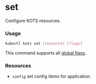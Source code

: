 # set

Configure KOTS resources.

### Usage

```bash
kubectl kots set [resource] [flags]
```

This command supports all [global flags](kots-cli-global-flags).

### Resources

* `config` set config items for application.